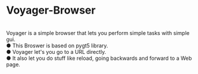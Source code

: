 # Voyager-Browser
<br>
Voyager is a simple browser that lets you perform simple tasks with simple gui.
<br>
● This Broswer is based on pygt5 library.
<br>
● Voyager let's you go to a URL directly.
<br>
● It also let you do stuff like reload, going backwards and forward to a Web page.
 
